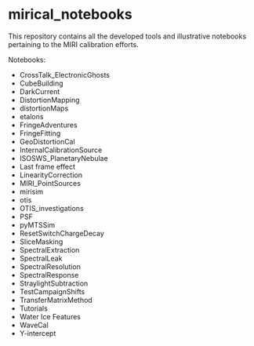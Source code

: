 # mirical_notebooks
This repository contains all the developed tools and illustrative notebooks pertaining to the MIRI calibration efforts.  
  
Notebooks:  
* CrossTalk_ElectronicGhosts  
* CubeBuilding  
* DarkCurrent  
* DistortionMapping  
* distortionMaps
* etalons  
* FringeAdventures  
* FringeFitting  
* GeoDistortionCal  
* InternalCalibrationSource  
* ISOSWS_PlanetaryNebulae  
* Last frame effect  
* LinearityCorrection  
* MIRI_PointSources  
* mirisim  
* otis  
* OTIS_investigations  
* PSF  
* pyMTSSim  
* ResetSwitchChargeDecay  
* SliceMasking  
* SpectralExtraction  
* SpectralLeak  
* SpectralResolution  
* SpectralResponse  
* StraylightSubtraction  
* TestCampaignShifts  
* TransferMatrixMethod  
* Tutorials  
* Water Ice Features  
* WaveCal  
* Y-intercept  

